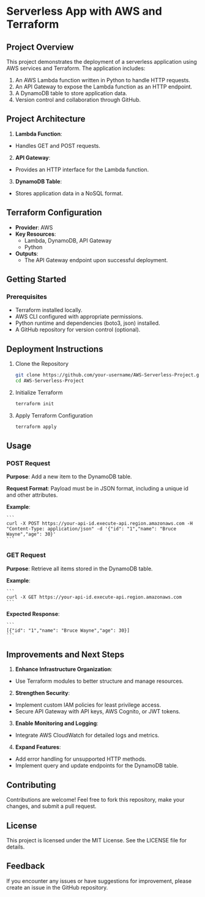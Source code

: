 # Serverless App with AWS and Terraform

## Project Overview

This project demonstrates the deployment of a serverless application using AWS services and Terraform. The application includes:

1. An AWS Lambda function written in Python to handle HTTP requests.
2. An API Gateway to expose the Lambda function as an HTTP endpoint.
3. A DynamoDB table to store application data.
4. Version control and collaboration through GitHub.

## Project Architecture

1. **Lambda Function**:
- Handles GET and POST requests.
2. **API Gateway**:
- Provides an HTTP interface for the Lambda function.
3. **DynamoDB Table**:
- Stores application data in a NoSQL format.

## Terraform Configuration

- **Provider**: AWS
- **Key Resources**:
  - Lambda, DynamoDB, API Gateway
  - Python
- **Outputs**:
  - The API Gateway endpoint upon successful deployment.  

## Getting Started
### Prerequisites
- Terraform installed locally.
- AWS CLI configured with appropriate permissions.
- Python runtime and dependencies (boto3, json) installed.
- A GitHub repository for version control (optional).

## Deployment Instructions
1. Clone the Repository
    ```bash
    git clone https://github.com/your-username/AWS-Serverless-Project.git
    cd AWS-Serverless-Project
2. Initialize Terraform
    ```bash
    terraform init
3. Apply Terraform Configuration
    ```bash
    terraform apply

## Usage
### POST Request
**Purpose**: Add a new item to the DynamoDB table.

**Request Format**: Payload must be in JSON format, including a unique id and other attributes.

**Example**:

    ```
    curl -X POST https://your-api-id.execute-api.region.amazonaws.com -H "Content-Type: application/json" -d '{"id": "1","name": "Bruce Wayne","age": 30}'
    ```
    
### GET Request
**Purpose**: Retrieve all items stored in the DynamoDB table.

**Example**:

    ```
    curl -X GET https://your-api-id.execute-api.region.amazonaws.com
    ```

**Expected Response**:

    ```
    [{"id": "1","name": "Bruce Wayne","age": 30}]
    ```

## Improvements and Next Steps
1. **Enhance Infrastructure Organization**:
- Use Terraform modules to better structure and manage resources.
2. **Strengthen Security**:
- Implement custom IAM policies for least privilege access.
- Secure API Gateway with API keys, AWS Cognito, or JWT tokens.
3. **Enable Monitoring and Logging**:
- Integrate AWS CloudWatch for detailed logs and metrics.
4. **Expand Features**:
- Add error handling for unsupported HTTP methods.
- Implement query and update endpoints for the DynamoDB table.

## Contributing
Contributions are welcome! Feel free to fork this repository, make your changes, and submit a pull request.

## License
This project is licensed under the MIT License. See the LICENSE file for details.

## Feedback
If you encounter any issues or have suggestions for improvement, please create an issue in the GitHub repository.